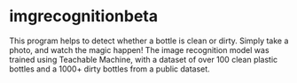 # imgrecognitionbeta
This program helps to detect whether a bottle is clean or dirty. Simply take a photo, and watch the magic happen!
The image recognition model was trained using Teachable Machine, with a dataset of over 100 clean plastic bottles and a 1000+ dirty bottles from a public dataset.
